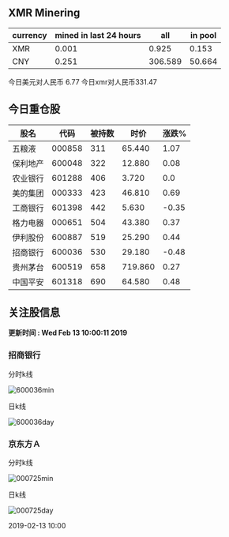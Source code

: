 ## XMR Minering

|currency|mined in last 24 hours|all|in pool|
|---|---|---|---|
|XMR|0.001|0.925|0.153|
|CNY|0.251|306.589|50.664|

今日美元对人民币 6.77	今日xmr对人民币331.47


## 今日重仓股 

|股名|代码|被持数|时价|涨跌%|
|---|---|---|---|---|
|五粮液|000858|311|65.440|1.07|
|保利地产|600048|322|12.880|0.08|
|农业银行|601288|406|3.720|0.0|
|美的集团|000333|423|46.810|0.69|
|工商银行|601398|442|5.630|-0.35|
|格力电器|000651|504|43.380|0.37|
|伊利股份|600887|519|25.290|0.44|
|招商银行|600036|530|29.180|-0.48|
|贵州茅台|600519|658|719.860|0.27|
|中国平安|601318|690|64.580|0.48|

## 关注股信息
**更新时间 : Wed Feb 13 10:00:11 2019**
### 招商银行 
分时k线

![600036min](http://image.sinajs.cn/newchart/min/n/sh600036.gif)

日k线

![600036day](http://image.sinajs.cn/newchart/daily/n/sh600036.gif)

### 京东方Ａ 
分时k线

![000725min](http://image.sinajs.cn/newchart/min/n/sz000725.gif)

日k线

![000725day](http://image.sinajs.cn/newchart/daily/n/sz000725.gif)

2019-02-13 10:00